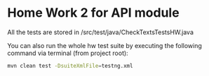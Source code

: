 # Home Work 2 for API module


All the tests are stored in /src/test/java/CheckTextsTestsHW.java

You can also run the whole hw test suite by executing the following command via terminal (from project root): 

```sh
mvn clean test -DsuiteXmlFile=testng.xml
```
